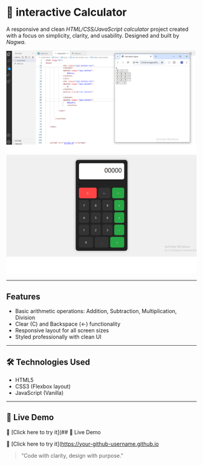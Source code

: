 # 🧮 interactive Calculator

A responsive and clean *HTML/CSS/JavaScript calculator* project created with a focus on simplicity, clarity, and usability. Designed and built by *Nagwa*.

[![screenshot * Html](1.png)](1.png)
[![screenshot * CSS](2.png)](2.png)

---

##  Features

- Basic arithmetic operations: Addition, Subtraction, Multiplication, Division
- Clear (C) and Backspace (←) functionality
- Responsive layout for all screen sizes
- Styled professionally with clean UI

---

## 🛠 Technologies Used

- HTML5
- CSS3 (Flexbox layout)
- JavaScript (Vanilla)

---

## 🚀 Live Demo

🔗 [Click here to try it](## 🚀 Live Demo

🔗 [Click here to try it](https://your-github-username.github.io



> "Code with clarity, design with purpose."
